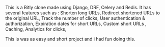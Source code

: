 This is a Bitly clone made using Django, DRF, Celery and Redis. It has several features such as :
Shorten long URLs,
Redirect shortened URLs to the original URL,
Track the number of clicks,
User authentication & authorization, 
Expiration dates for short URLs,
Custom short URLs ,
Caching,
Analytics for clicks,

This is was as easy and short project and i had fun doing this.
